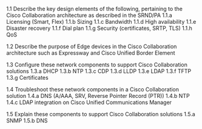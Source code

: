 1.1 Describe the key design elements of the following, pertaining to the Cisco Collaboration architecture as described in the SRND/PA
1.1.a Licensing (Smart, Flex)
1.1.b Sizing
1.1.c Bandwidth
1.1.d High availability
1.1.e Disaster recovery
1.1.f Dial plan
1.1.g Security (certificates, SRTP, TLS)
1.1.h QoS

1.2 Describe the purpose of Edge devices in the Cisco Collaboration architecture such as Expressway and Cisco Unified Border Element

1.3 Configure these network components to support Cisco Collaboration solutions
1.3.a DHCP
1.3.b NTP
1.3.c CDP
1.3.d LLDP
1.3.e LDAP
1.3.f TFTP
1.3.g Certificates

1.4 Troubleshoot these network components in a Cisco Collaboration solution
1.4.a DNS (A/AAA, SRV, Reverse Pointer Record (PTR))
1.4.b NTP
1.4.c LDAP integration on Cisco Unified Communications Manager

1.5 Explain these components to support Cisco Collaboration solutions
1.5.a SNMP
1.5.b DNS
